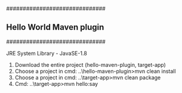 ##############################
## Hello World Maven plugin
##############################

JRE System Library - JavaSE-1.8

1. Download the entire project (hello-maven-plugin, target-app)
2. Choose a project in cmd: ..\hello-maven-plugin>mvn clean install
3. Choose a project in cmd: ..\target-app>mvn clean package
4. Cmd: ..\target-app>mvn hello:say
